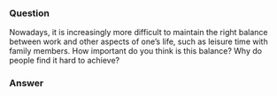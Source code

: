 ### Question
Nowadays, it is increasingly more difficult to maintain the right balance between work and other aspects of one’s life, such as leisure time with family members. How important do you think is this balance? Why do people find it hard to achieve?

### Answer
